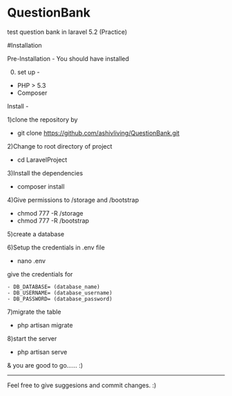 # QuestionBank
test question bank in laravel 5.2 (Practice)

#Installation
 
Pre-Installation -
You should have installed
 
0) set up -
 
- PHP > 5.3
- Composer
 
Install - 
 
1)clone the repository by
 
 - git clone https://github.com/ashivliving/QuestionBank.git
 
2)Change to root directory of project
 
 - cd LaravelProject
 
3)Install the dependencies
 
 - composer install
 
4)Give permissions to /storage and /bootstrap
 
  - chmod 777 -R /storage
  - chmod 777 -R /bootstrap
 
5)create a database
 
6)Setup the credentials in .env file
 
 - nano .env
 
 give the credentials for
 
 	- DB_DATABASE= (database_name)
	- DB_USERNAME= (database_username)
	- DB_PASSWORD= (database_password)
 
7)migrate the table
 
 - php artisan migrate
 
8)start the server
 
- php artisan serve
 
& you are good to go...... :)
 
------------------------------------
 
Feel free to give suggesions and commit changes. :)
 
